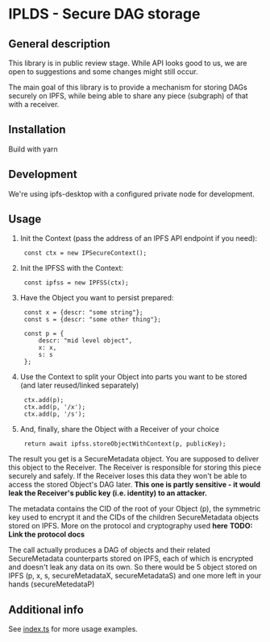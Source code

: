 # IPLDS - Secure DAG storage

## General description

This library is in public review stage. While API looks good to us, we are open to suggestions and some changes might still occur.

The main goal of this library is to provide a mechanism for storing DAGs securely on IPFS, while being able to share any piece (subgraph) of that with a receiver.

## Installation

Build with yarn

## Development

We're using ipfs-desktop with a configured private node for development.

## Usage

1. Init the Context (pass the address of an IPFS API endpoint if you need):

        const ctx = new IPSecureContext();

2. Init the IPFSS with the Context:

        const ipfss = new IPFSS(ctx);

3. Have the Object you want to persist prepared:

        const x = {descr: "some string"};
        const s = {descr: "some other thing"};

        const p = {
            descr: "mid level object",
            x: x,
            s: s
        };

4. Use the Context to split your Object into parts you want to be stored (and later reused/linked separately)

        ctx.add(p);
        ctx.add(p, '/x');
        ctx.add(p, '/s');

5. And, finally, share the Object with a Receiver of your choice

        return await ipfss.storeObjectWithContext(p, publicKey);

The result you get is a SecureMetadata object. You are supposed to deliver this object to the Receiver. The Receiver is responsible for storing this piece securely and safely. If the Receiver loses this data they won't be able to access the stored Object's DAG later. **This one is partly sensitive - it would leak the Receiver's public key (i.e. identity) to an attacker.** 

The metadata contains the CID of the root of your Object (p), the symmetric key used to encrypt it and the CIDs of the children SecureMetadata objects stored on IPFS. More on the protocol and cryptography used **here** **TODO: Link the protocol docs**

The call actually produces a DAG of objects and their related SecureMetadata counterparts stored on IPFS, each of which is encrypted and doesn't leak any data on its own. So there would be 5 object stored on IPFS (p, x, s, secureMetadataX, secureMetadataS) and one more left in your hands (secureMetedataP) 

## Additional info

See [index.ts](./index.ts) for more usage examples.